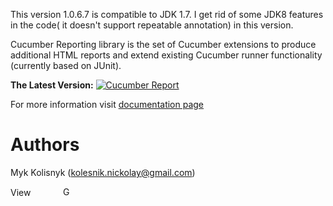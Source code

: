 This version 1.0.6.7 is compatible to JDK 1.7. I get rid of some JDK8 features in the code( it doesn't support repeatable annotation) in this version.

Cucumber Reporting library is the set of Cucumber extensions to produce additional HTML reports and extend existing Cucumber runner functionality (currently based on JUnit).

**The Latest Version:** [![Cucumber Report](https://maven-badges.herokuapp.com/maven-central/com.github.mkolisnyk/cucumber-reports/badge.svg?style=flat)](http://mvnrepository.com/artifact/com.github.mkolisnyk/cucumber-reports)

For more information visit [documentation page](http://mkolisnyk.github.io/cucumber-reports/)

Authors
======
Myk Kolisnyk (kolesnik.nickolay@gmail.com) 

<a href="http://ua.linkedin.com/pub/mykola-kolisnyk/14/533/903"><img src="http://www.linkedin.com/img/webpromo/btn_profile_bluetxt_80x15.png" width="80" height="15" border="0" alt="View Mykola Kolisnyk's profile on LinkedIn"></a>
<a href="http://plus.google.com/108480514086204589709?prsrc=3" rel="publisher" style="text-decoration:none;">
<img src="http://ssl.gstatic.com/images/icons/gplus-16.png" alt="Google+" style="border:0;width:16px;height:16px;"/></a>
